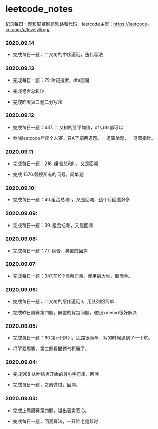 # leetcode_notes

记录每日一题和周赛刷题思路和代码，leetcode主页：https://leetcode-cn.com/u/lovelyfrog/

### 2020.09.14

* 完成每日一题，二叉树的中序遍历，迭代写法

### 2020.09.13

* 完成每日一题：79 单词搜索，dfs回溯

* 完成组合总和IV

* 完成昨天第二题二分写法


### 2020.09.12

* 完成每日一题：637. 二叉树的层平均值，dfs,bfs都可以

* 参加leetcode年度个人赛，只A了前两道题。一道简单题，一道双指针。

### 2020.09.11

* 完成每日一题：216. 组合总和III，又是回溯

* 完成 1576.替换所有的问号，简单题


### 2020.09.10:

* 完成每日一题：40.组合总和II，又是回溯，这个月回溯好多

### 2020.09.09:

* 完成每日一题：39. 组合总和，又是回溯

### 2020.09.08:

* 完成每日一题：77. 组合，典型的回溯

### 2020.09.07:

* 完成每日一题：347.前K个高频元素。使用最大堆，很简单。

### 2020.09.06:

* 完成每日一题，二叉树的层序遍历II，用队列很简单

* 完成昨日周赛第四题，典型的背包问题，递归+memo很好解决

### 2020.09.05:

* 完成每日一题：60.第k个排列，思路很简单，写的时候遇到了一个坑。

* 打了双周赛，第三题看错题气死我了。

### 2020.09.04:

* 完成988 从叶结点开始的最小字符串，回溯

* 完成每日一题，之前做过，回溯。

### 2020.09.03: 

* 完成上周周赛第四题，溢出着实恶心。

* 完成每日一题，回溯算法，一开始老是超时






